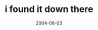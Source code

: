---
layout: base.njk
title : 'i found it down there' 
view_title : 'i found it down there' 
year : '2004' 
date : '2004-08-03' 
img_file : '/drawing/ifounditdownthere.png' 
html_file : 'ifounditdownthere' 
next_html : 'sometimestherea.html' 
year_order : '140' 
permalink : "title/{{html_file}}.html"
---